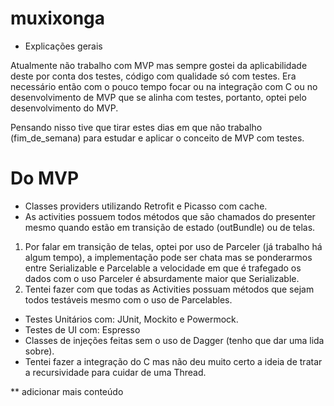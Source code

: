 # muxixonga

* Explicações gerais

Atualmente não trabalho com MVP mas sempre gostei da aplicabilidade deste por conta dos testes, código com qualidade só com testes. 
Era necessário então com o pouco tempo focar ou na integração com C ou no desenvolvimento de MVP que se alinha com testes, portanto, optei pelo desenvolvimento do MVP. 

Pensando nisso tive que tirar estes dias em que não trabalho (fim_de_semana) para estudar e aplicar o conceito de MVP com testes.

# Do MVP
- Classes providers utilizando Retrofit e Picasso com cache.
- As activities possuem todos métodos que são chamados do presenter mesmo quando estão em transição de estado (outBundle) ou de telas.
1. Por falar em transição de telas, optei por uso de Parceler (já trabalho há algum tempo), a implementação pode ser chata mas se ponderarmos entre Serializable e Parcelable a velocidade em que é trafegado os dados com o uso Parceler é absurdamente maior que Serializable.
2. Tentei fazer com que todas as Activities possuam métodos que sejam todos testáveis mesmo com o uso de Parcelables.
- Testes Unitários com: JUnit, Mockito e Powermock.
- Testes de UI com: Espresso
- Classes de injeções feitas sem o uso de Dagger (tenho que dar uma lida sobre).
- Tentei fazer a integração do C mas não deu muito certo a ideia de tratar a recursividade para cuidar de uma Thread.

** adicionar mais conteúdo
